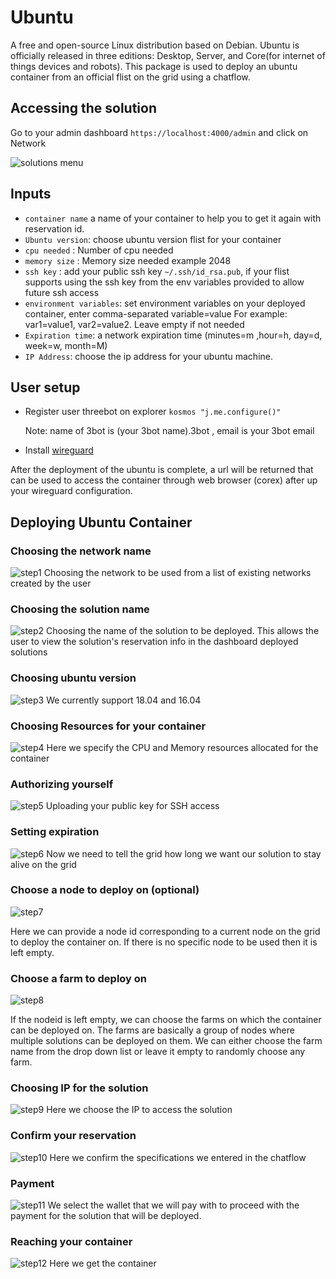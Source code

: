 # Ubuntu
A free and open-source Linux distribution based on Debian.
Ubuntu is officially released in three editions: Desktop, Server, and Core(for internet of things devices and robots). This package is used to deploy an ubuntu container from an official flist on the grid using a chatflow.

## Accessing the solution

Go to your admin dashboard `https://localhost:4000/admin` and click on Network

![solutions menu](./../adminmenu.png)


## Inputs

- `container name` a name of your container to help you to get it again with reservation id.
- `Ubuntu version`: choose ubuntu version flist for your container
- `cpu needed` : Number of cpu needed
- `memory size` : Memory size needed example 2048
- `ssh key` : add your public ssh key `~/.ssh/id_rsa.pub`, if your flist supports using the ssh key from the env variables provided to allow future ssh access
- `environment variables`: set environment variables on your deployed container, enter comma-separated variable=value For example: var1=value1, var2=value2. Leave empty if not needed
- `Expiration time`: a network expiration time (minutes=m ,hour=h, day=d, week=w, month=M)
- `IP Address`: choose the ip address for your ubuntu machine.

## User setup

- Register user threebot on explorer ```kosmos "j.me.configure()"```

    Note: name of 3bot is (your 3bot name).3bot , email is your 3bot email
- Install [wireguard](https://www.wireguard.com/install/)

After the deployment of the ubuntu is complete, a url will be returned that can be used to access the container through web browser (corex) after up your wireguard configuration.

## Deploying Ubuntu Container

### Choosing the network name

![step1](ubuntu1.png)
Choosing the network to be used from a list of existing networks created by the user

### Choosing the solution name

![step2](ubuntu2.png)
Choosing the name of the solution to be deployed. This allows the user to view the solution's reservation info in the dashboard deployed solutions

### Choosing ubuntu version

![step3](ubuntu3.png)
We currently support 18.04 and 16.04


### Choosing Resources for your container

![step4](ubuntu4.png)
Here we specify the CPU and Memory resources allocated for the container

### Authorizing yourself

![step5](ubuntu5.png)
Uploading your public key for SSH access

### Setting expiration

![step6](ubuntu6.png)
Now we need to tell the grid how long we want our solution to stay alive on the grid

### Choose a node to deploy on (optional)

![step7](ubuntu7.png)

Here we can provide a node id corresponding to a current node on the grid to deploy the container on. If there is no specific node to be used then it is left empty.

### Choose a farm to deploy on

![step8](ubuntu8.png)

If the nodeid is left empty, we can choose the farms on which the container can be deployed on. The farms are basically a group of nodes where multiple solutions can be deployed on them. We can either choose the farm name from the drop down list or leave it empty to randomly choose any farm.

### Choosing IP for the solution

![step9](ubuntu9.png)
Here we choose the IP to access the solution

### Confirm your reservation

![step10](ubuntu10.png)
Here we confirm the specifications we entered in the chatflow

### Payment

![step11](ubuntu11.png)
We select the wallet that we will pay with to proceed with the payment for the solution that will be deployed.

### Reaching your container

![step12](ubuntu12.png)
Here we get the container

